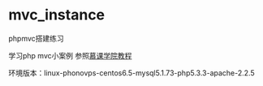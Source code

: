 # mvc_instance
phpmvc搭建练习

学习php mvc小案例 
参照<a href="http://www.imooc.com/learn/69">慕课学院教程</a>

环境版本：linux-phonovps-centos6.5-mysql5.1.73-php5.3.3-apache-2.2.5